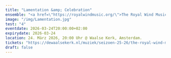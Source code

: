 ```yaml
---
title: "Lamentation &amp; Celebration"
ensemble: "<a href=\"https://royalwindmusic.org/\">The Royal Wind Music</a>"
image: "/img/Lamentation.jpg"
test: "4"
eventdate: 2026-03-24T20:00:00+02:00
expirydate: 2026-03-24
location: 24. März 2026, 20:00 Uhr @ Waalse Kerk, Amsterdam.
tickets: "https://dewaalsekerk.nl/muziek/seizoen-25-26/the-royal-wind-music"
draft: false
---
```

